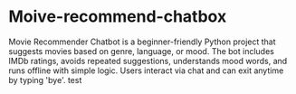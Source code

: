 # Moive-recommend-chatbox
Movie Recommender Chatbot is a beginner-friendly Python project that suggests movies based on genre, language, or mood. The bot includes IMDb ratings, avoids repeated suggestions, understands mood words, and runs offline with simple logic. Users interact via chat and can exit anytime by typing 'bye'.
test
